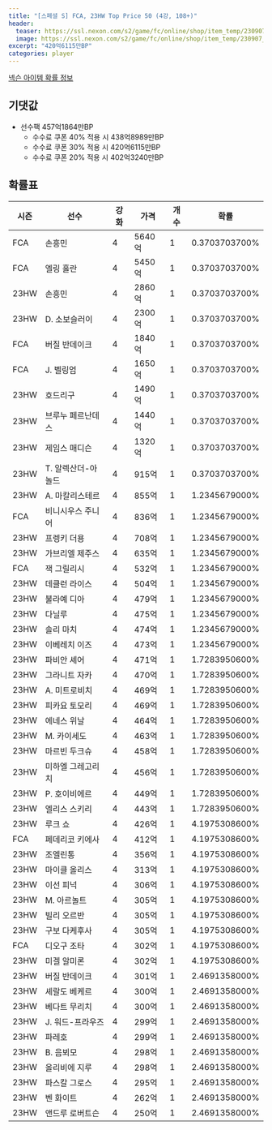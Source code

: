 ```yaml
---
title: "[스페셜 S] FCA, 23HW Top Price 50 (4강, 108+)"
header:
  teaser: https://ssl.nexon.com/s2/game/fc/online/shop/item_temp/230907_special_b9244v59dhjj15/200233111_s.png
  image: https://ssl.nexon.com/s2/game/fc/online/shop/item_temp/230907_special_b9244v59dhjj15/200233111_s.png
excerpt: "420억6115만BP"
categories: player
---
```

[넥슨 아이템 확률 정보](http://iteminfo.nexon.com/probability/fco?sn=7487)

## 기댓값
- 선수팩 457억1864만BP
  - 수수료 쿠폰 40% 적용 시 438억8989만BP
  - 수수료 쿠폰 30% 적용 시 420억6115만BP
  - 수수료 쿠폰 20% 적용 시 402억3240만BP


## 확률표

|시즌|선수|강화|가격|개수|확률|
|---|---|---|---|---|---|
|FCA|손흥민|4|5640억|1|0.3703703700%|
|FCA|엘링 홀란|4|5450억|1|0.3703703700%|
|23HW|손흥민|4|2860억|1|0.3703703700%|
|23HW|D. 소보슬러이|4|2300억|1|0.3703703700%|
|FCA|버질 반데이크|4|1840억|1|0.3703703700%|
|FCA|J. 벨링엄|4|1650억|1|0.3703703700%|
|23HW|호드리구|4|1490억|1|0.3703703700%|
|23HW|브루누 페르난데스|4|1440억|1|0.3703703700%|
|23HW|제임스 매디슨|4|1320억|1|0.3703703700%|
|23HW|T. 알렉산더-아놀드|4|915억|1|0.3703703700%|
|23HW|A. 마칼리스테르|4|855억|1|1.2345679000%|
|FCA|비니시우스 주니어|4|836억|1|1.2345679000%|
|23HW|프렝키 더용|4|708억|1|1.2345679000%|
|23HW|가브리엘 제주스|4|635억|1|1.2345679000%|
|FCA|잭 그릴리시|4|532억|1|1.2345679000%|
|23HW|데클런 라이스|4|504억|1|1.2345679000%|
|23HW|불라예 디아|4|479억|1|1.2345679000%|
|23HW|다닐루|4|475억|1|1.2345679000%|
|23HW|솔리 마치|4|474억|1|1.2345679000%|
|23HW|이베레치 이즈|4|473억|1|1.2345679000%|
|23HW|파비안 셰어|4|471억|1|1.7283950600%|
|23HW|그라니트 자카|4|470억|1|1.7283950600%|
|23HW|A. 미트로비치|4|469억|1|1.7283950600%|
|23HW|피카요 토모리|4|469억|1|1.7283950600%|
|23HW|에네스 위날|4|464억|1|1.7283950600%|
|23HW|M. 카이세도|4|463억|1|1.7283950600%|
|23HW|마르빈 두크슈|4|458억|1|1.7283950600%|
|23HW|미하엘 그레고리치|4|456억|1|1.7283950600%|
|23HW|P. 호이비에르|4|449억|1|1.7283950600%|
|23HW|엘리스 스키리|4|443억|1|1.7283950600%|
|23HW|루크 쇼|4|426억|1|4.1975308600%|
|FCA|페데리코 키에사|4|412억|1|4.1975308600%|
|23HW|조엘린통|4|356억|1|4.1975308600%|
|23HW|마이클 올리스|4|313억|1|4.1975308600%|
|23HW|이선 피넉|4|306억|1|4.1975308600%|
|23HW|M. 아르놀트|4|305억|1|4.1975308600%|
|23HW|빌리 오르반|4|305억|1|4.1975308600%|
|23HW|구보 다케후사|4|305억|1|4.1975308600%|
|FCA|디오구 조타|4|302억|1|4.1975308600%|
|23HW|미겔 알미론|4|302억|1|4.1975308600%|
|23HW|버질 반데이크|4|301억|1|2.4691358000%|
|23HW|셰랄도 베케르|4|300억|1|2.4691358000%|
|23HW|베다트 무리치|4|300억|1|2.4691358000%|
|23HW|J. 워드-프라우즈|4|299억|1|2.4691358000%|
|23HW|파레호|4|299억|1|2.4691358000%|
|23HW|B. 음뵈모|4|298억|1|2.4691358000%|
|23HW|올리비에 지루|4|298억|1|2.4691358000%|
|23HW|파스칼 그로스|4|295억|1|2.4691358000%|
|23HW|벤 화이트|4|262억|1|2.4691358000%|
|23HW|앤드루 로버트슨|4|250억|1|2.4691358000%|
